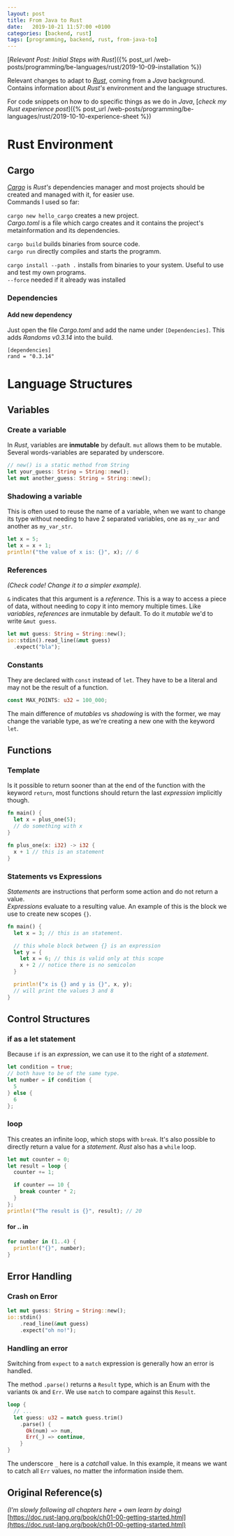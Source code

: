 ```yaml
---
layout: post
title: From Java to Rust
date:   2019-10-21 11:57:00 +0100
categories: [backend, rust]
tags: [programming, backend, rust, from-java-to]
---
```


[_Relevant Post: Initial Steps with Rust_]({% post_url /web-posts/programming/be-languages/rust/2019-10-09-installation %})

Relevant changes to adapt to [_Rust_](https://doc.rust-lang.org/book/title-page.html), coming from a _Java_ background. Contains information about _Rust's_ environment and the language structures.  

For code snippets on how to do specific things as we do in _Java_, [_check my Rust experience post_]({% post_url /web-posts/programming/be-languages/rust/2019-10-10-experience-sheet %})  

# Rust Environment
## Cargo
[_Cargo_](https://doc.rust-lang.org/cargo/index.html) is _Rust's_ dependencies manager and most projects should be created and managed with it, for easier use.  
Commands I used so far:  

`cargo new hello_cargo` creates a new project.  
_Cargo.toml_ is a file which cargo creates and it contains the project's metainformation and its dependencies.  

`cargo build` builds binaries from source code.    
`cargo run` directly compiles and starts the programm.  

`cargo install --path .` installs from binaries to your system. Useful to use and test my own programs.  
`--force` needed if it already was installed

<!--more-->

### Dependencies  
#### Add new dependency
Just open the file _Cargo.toml_ and add the name under `[Dependencies]`. This adds _Randoms v0.3.14_ into the build.  

~~~
[dependencies]
rand = "0.3.14"
~~~

# Language Structures
## Variables
### Create a variable  
In _Rust_, variables are **inmutable** by default. `mut` allows them to be mutable.  
Several words-variables are separated by underscore.

~~~ rust
// new() is a static method from String
let your_guess: String = String::new();
let mut another_guess: String = String::new();
~~~

### Shadowing a variable  
This is often used to reuse the name of a variable, when we want to change its type without needing to have 2 separated variables, one as `my_var` and another as `my_var_str`.  

~~~ rust
let x = 5;  
let x = x + 1;
println!("the value of x is: {}", x); // 6
~~~

### References
_(Check code! Change it to a simpler example)._  

`&` indicates that this argument is a _reference_. This is a way to access a piece of data, without needing to copy it into memory multiple times. Like _variables_, _references_ are inmutable by default. To do it _mutable_ we'd to write `&mut guess`.

~~~ rust
let mut guess: String = String::new();
io::stdin().read_line(&mut guess)
  .expect("bla");
~~~

### Constants
They are declared with `const` instead of `let`. They have to be a literal and may not be the result of a function.  

~~~ rust  
const MAX_POINTS: u32 = 100_000;
~~~

The main difference of _mutables_ vs _shadowing_ is with the former, we may change the variable type, as we're creating a new one with the keyword `let`.

## Functions
### Template  
Is it possible to return sooner than at the end of the function with the keyword `return`, most functions should return the last _expression_ implicitly though.

~~~ rust  
fn main() {
  let x = plus_one(5);
  // do something with x
}

fn plus_one(x: i32) -> i32 {
  x + 1 // this is an statement
}
~~~

### Statements vs Expressions
_Statements_ are instructions that perform some action and do not return a value.  
_Expressions_ evaluate to a resulting value. An example of this is the block we use to create new scopes `{}`.

~~~ rust
fn main() {
  let x = 3; // this is an statement.  

  // this whole block between {} is an expression
  let y = {
    let x = 6; // this is valid only at this scope
    x + 2 // notice there is no semicolon
  }

  println!("x is {} and y is {}", x, y);
  // will print the values 3 and 8
}
~~~

## Control Structures  
### if as a let statement  
Because `if` is an _expression_, we can use it to the right of a _statement_.  

~~~ rust  
let condition = true;  
// both have to be of the same type.
let number = if condition {
  5
} else {
  6
};
~~~

### loop
This creates an infinite loop, which stops with `break`. It's also possible to directly return a value for a _statement_. _Rust_ also has a `while` loop.  

~~~ rust  
let mut counter = 0;
let result = loop {
  counter += 1;

  if counter == 10 {
    break counter * 2;
  }
};
println!("The result is {}", result); // 20
~~~

#### for .. in
~~~ rust
for number in (1..4) {
  println!("{}", number);
}
~~~

## Error Handling  
### Crash on Error
~~~ rust
let mut guess: String = String::new();
io::stdin()
    .read_line(&mut guess)
    .expect("oh no!");
~~~

### Handling an error
Switching from `expect` to a `match` expression is generally how an error is handled.  

The method `.parse()` returns a `Result` type, which is an Enum with the variants `Ok` and `Err`. We use `match` to compare against this `Result`.

~~~ rust
loop {
  // ...
  let guess: u32 = match guess.trim()
    .parse() {
      Ok(num) => num,
      Err(_) => continue,
    }
}
~~~  

The underscore `_` here is a _catchall_ value. In this example, it means we want to catch all `Err` values, no matter the information inside them.  

## Original Reference(s)  
_(I'm slowly following all chapters here + own learn by doing)_  
[https://doc.rust-lang.org/book/ch01-00-getting-started.html](https://doc.rust-lang.org/book/ch01-00-getting-started.html)

